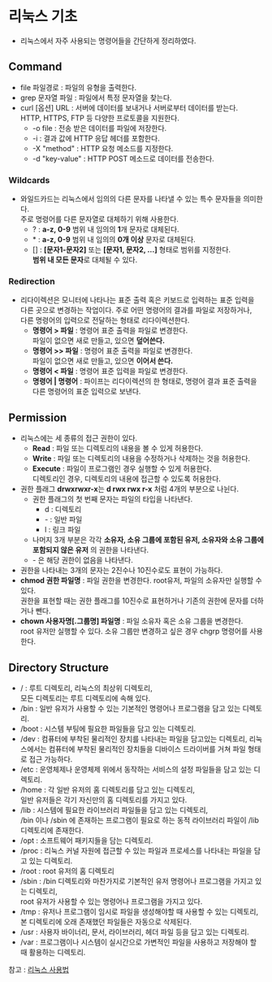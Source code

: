 # **리눅스 기초**
- 리눅스에서 자주 사용되는 명령어들을 간단하게 정리하였다.

## **Command**
- file 파일경로 : 파일의 유형을 출력한다.
- grep 문자열 파일 : 파일에서 특정 문자열을 찾는다.
- curl [옵션] URL : 서버에 데이터를 보내거나 서버로부터 데이터를 받는다.  
  HTTP, HTTPS, FTP 등 다양한 프로토콜을 지원한다.
  - \-o file : 전송 받은 데이터를 파일에 저장한다.
  - \-i : 결과 값에 HTTP 응답 헤더를 포함한다.
  - \-X "method" : HTTP 요청 메소드를 지정한다.
  - \-d "key-value" : HTTP POST 메소드로 데이터를 전송한다.

### **Wildcards**
- 와일드카드는 리눅스에서 임의의 다른 문자를 나타낼 수 있는 특수 문자들을 의미한다.  
  주로 명령어를 다른 문자열로 대체하기 위해 사용한다.
  - ? : **a-z, 0-9** 범위 내 임의의 **1**개 문자로 대체된다.
  - \* : **a-z, 0-9** 범위 내 임의의 **0개 이상** 문자로 대체된다.
  - [] : **[문자1-문자2]** 또는 **[문자1, 문자2, ...]** 형태로 범위를 지정한다.  
	**범위 내 모든 문자**로 대체될 수 있다.

### **Redirection**
- 리다이렉션은 모니터에 나타나는 표준 출력 혹은 키보드로 입력하는 표준 입력을  
  다른 곳으로 변경하는 작업이다. 주로 어떤 명령어의 결과를 파일로 저장하거나,  
  다른 명령어의 입력으로 전달하는 형태로 리다이렉션한다.
  - **명령어 > 파일** : 명령어 표준 출력을 파일로 변경한다.  
	파일이 없으면 새로 만들고, 있으면 **덮어쓴다.**
  - **명령어 >> 파일** : 명령어 표준 출력을 파일로 변경한다.  
	파일이 없으면 새로 만들고, 있으면 **이어서 쓴다.**
  - **명령어 < 파일** : 명령어 표준 입력을 파일로 변경한다.
  - **명령어 | 명령어** : 파이프는 리다이렉션의 한 형태로, 명령어 결과 표준 출력을  
	다른 명령어의 표준 입력으로 보낸다.

## **Permission**
- 리눅스에는 세 종류의 접근 권한이 있다.  
  - **Read** : 파일 또는 디렉토리의 내용을 볼 수 있게 허용한다.  
  - **Write** : 파일 또는 디렉토리의 내용을 수정하거나 삭제하는 것을 허용한다.  
  - **Execute** : 파일이 프로그램인 경우 실행할 수 있게 허용한다.  
		디렉토리인 경우, 디렉토리의 내용에 접근할 수 있도록 허용한다.
- 권한 플래그 **drwxrwxr-x**는 **d rwx rwx r-x** 처럼 4개의 부분으로 나뉜다.
	- 권한 플래그의 첫 번째 문자는 파일의 타입을 나타낸다.  
		- d : 디렉토리  
		- \- : 일반 파일  
		- l : 링크 파일
	- 나머지 3개 부분은 각각 **소유자, 소유 그룹에 포함된 유저, 소유자와 소유 그룹에 포함되지 않은 유저**
	  의 권한을 나타낸다.
	- \- 은 해당 권한이 없음을 나타낸다.
- 권한을 나타내는 3개의 문자는 2진수나 10진수로도 표현이 가능하다.  
- **chmod 권한 파일명** : 파일 권한을 변경한다. root유저, 파일의 소유자만 실행할 수 있다.  
	권한을 표현할 때는 권한 플래그를 10진수로 표현하거나 기존의 권한에 문자를 더하거나 뺀다.  
- **chown 사용자명[.그룹명] 파일명** : 파일 소유자 혹은 소유 그룹을 변경한다.  
	root 유저만 실행할 수 있다. 소유 그룹만 변경하고 싶은 경우 chgrp 명령어를 사용한다.

## **Directory Structure**
- / : 루트 디렉토리, 리눅스의 최상위 디렉토리,  
	모든 디렉토리는 루트 디렉토리에 속해 있다.
- /bin : 일반 유저가 사용할 수 있는 기본적인 명령어나 프로그램을 담고 있는 디렉토리.  
- /boot : 시스템 부팅에 필요한 파일들을 담고 있는 디렉토리.  
- /dev : 컴퓨터에 부착된 물리적인 장치를 나타내는 파일을 담고있는 디렉토리,
  리눅스에서는 컴퓨터에 부착된 물리적인 장치들을 디바이스 드라이버를 거쳐 파일 형태로 접근 가능하다.  
- /etc : 운영체제나 운영체제 위에서 동작하는 서비스의 설정 파일들을 담고 있는 디렉토리.  
- /home : 각 일반 유저의 홈 디렉토리를 담고 있는 디렉토리,  
	일반 유저들은 각기 자신만의 홈 디렉토리를 가지고 있다.  
- /lib : 시스템에 필요한 라이브러리 파일들을 담고 있는 디렉토리,  
	/bin 이나 /sbin 에 존재하는 프로그램이 필요로 하는 동적 라이브러리 파일이 /lib 디렉토리에 존재한다.  
- /opt : 소프트웨어 패키지들을 담는 디렉토리.  
- /proc : 리눅스 커널 자원에 접근할 수 있는 파일과 프로세스를 나타내는 파일을 담고 있는 디렉토리.  
- /root : root 유저의 홈 디렉토리  
- /sbin : /bin 디렉토리와 마찬가지로 기본적인 유저 명령어나 프로그램을 가지고 있는 디렉토리,  
	root 유저가 사용할 수 있는 명령어나 프로그램을 가지고 있다.  
- /tmp : 유저나 프로그램이 임시로 파일을 생성해야할 때 사용할 수 있는 디렉토리,  
	본 디렉토리에 오래 존재했던 파일들은 자동으로 삭제된다.  
- /usr : 사용자 바이너리, 문서, 라이브러리, 헤더 파일 등을 담고 있는 디렉토리.  
- /var : 프로그램이나 시스템이 실시간으로 가변적인 파일을 사용하고 저장해야 할 때 활용하는 디렉토리.  

참고 : [리눅스 사용법](https://dreamhack.io/lecture/courses/441)






